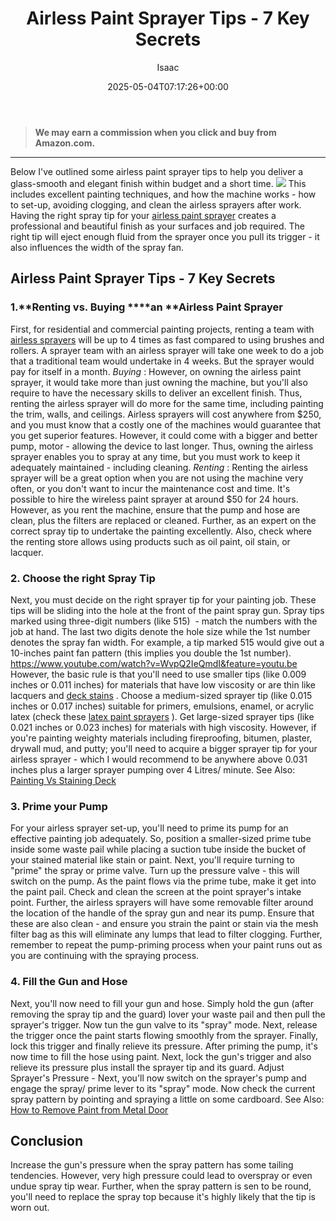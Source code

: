 ﻿---
author: Isaac
layout: post
title: Airless Paint Sprayer Tips - 7 Key Secrets
date: '2025-05-04T07:17:26+00:00'
categories:
- DIY Paintings
tags: []
slug: /airless-paint-sprayer-tips/
lastmod: 2025-05-07T12:21:23+03:00
---
> **We may earn a commission when you click and buy from Amazon.com.**
>

---
Below I've outlined some airless paint sprayer tips to help you deliver a glass-smooth and elegant finish within budget and a short time.
![](/assets/img/img/)
This includes excellent painting techniques, and how the machine works - how to set-up, avoiding clogging, and clean the airless sprayers after work.
Having the right spray tip for your
[airless paint sprayer](https://pestpolicy.com/best-airless-paint-sprayer/)
creates a professional and beautiful finish as your surfaces and job required. The right tip will eject enough fluid from the sprayer once you pull its trigger - it also influences the width of the spray fan.
## Airless Paint Sprayer Tips - 7 Key Secrets
### 1.**Renting vs. Buying ****an ****Airless Paint Sprayer**
First, for residential and commercial painting projects, renting a team with
[airless sprayers](https://www.williamson.edu/education/trade-programs/paint-and-coatings/)
will be up to 4 times as fast compared to using brushes and rollers. A sprayer team with an airless sprayer will take one week to do a job that a traditional team would undertake in 4 weeks. But the sprayer would pay for itself in a month.
*Buying*
: However, on owning the airless paint sprayer, it would take more than just owning the machine, but you'll also require to have the necessary skills to deliver an excellent finish. Thus, renting the airless sprayer will do more for the same time, including painting the trim, walls, and ceilings.
Airless sprayers will cost anywhere from $250, and you must know that a costly one of the machines would guarantee that you get superior features. However, it could come with a bigger and better pump, motor - allowing the device to last longer. Thus, owning the airless sprayer enables you to spray at any time, but you must work to keep it adequately maintained - including cleaning.
*Renting*
: Renting the airless sprayer will be a great option when you are not using the machine very often, or you don't want to incur the maintenance cost and time. It's possible to hire the wireless paint sprayer at around $50 for 24 hours.
However, as you rent the machine, ensure that the pump and hose are clean, plus the filters are replaced or cleaned. Further, as an expert on the correct spray tip to undertake the painting excellently. Also, check where the renting store allows using products such as oil paint, oil stain, or lacquer.
### 2. Choose the right Spray Tip
Next, you must decide on the right sprayer tip for your painting job. These tips will be sliding into the hole at the front of the paint spray gun. Spray tips marked using three-digit numbers (like 515)  - match the numbers with the job at hand.
The last two digits denote the hole size while the 1st number denotes the spray fan width. For example, a tip marked 515 would give out a 10-inches paint fan pattern (this implies you double the 1st number).
https://www.youtube.com/watch?v=WvpQ2IeQmdI&feature=youtu.be
However, the basic rule is that you'll need to use smaller tips (like 0.009 inches or 0.011 inches) for materials that have low viscosity or are thin like lacquers and
[deck stains](https://pestpolicy.com/best-deck-stain-for-weathered-wood/)
.
Choose a medium-sized sprayer tip (like 0.015 inches or 0.017 inches) suitable for primers, emulsions, enamel, or acrylic latex (check these
[latex paint sprayers](https://pestpolicy.com/best-sprayer-for-latex-paint/)
). Get large-sized sprayer tips (like 0.021 inches or 0.023 inches) for materials with high viscosity.
However, if you're painting weighty materials including fireproofing, bitumen, plaster, drywall mud, and putty; you'll need to acquire a bigger sprayer tip for your airless sprayer - which I would recommend to be anywhere above 0.031 inches plus a larger sprayer pumping over 4 Litres/ minute.
See Also:
[Painting Vs Staining Deck](https://pestpolicy.com/painting-vs-staining-deck/)
### 3. Prime your Pump
For your airless sprayer set-up, you'll need to prime its pump for an effective painting job adequately. So, position a smaller-sized prime tube inside some waste pail while placing a suction tube inside the bucket of your stained material like stain or paint.
Next, you'll require turning to "prime" the spray or prime valve. Turn up the pressure valve - this will switch on the pump. As the paint flows via the prime tube, make it get into the paint pail. Check and clean the screen at the point sprayer's intake point.
Further, the airless sprayers will have some removable filter around the location of the handle of the spray gun and near its pump. Ensure that these are also clean - and ensure you strain the paint or stain via the mesh filter bag as this will eliminate any lumps that lead to filter clogging.
Further, remember to repeat the pump-priming process when your paint runs out as you are continuing with the spraying process.
### 4. Fill the Gun and Hose
Next, you'll now need to fill your gun and hose. Simply hold the gun (after removing the spray tip and the guard) lover your waste pail and then pull the sprayer's trigger.
Now tun the gun valve to its "spray" mode. Next, release the trigger once the paint starts flowing smoothly from the sprayer. Finally, lock this trigger and finally relieve its pressure.
After priming the pump, it's now time to fill the hose using paint. Next, lock the gun's trigger and also relieve its pressure plus install the sprayer tip and its guard.
Adjust Sprayer's Pressure - Next, you'll now switch on the sprayer's pump and engage the
spray/ prime lever to its "spray" mode. Now check the current spray pattern by pointing and spraying a little on some cardboard.
See Also:
[How to Remove Paint from Metal Door](https://pestpolicy.com/how-to-remove-paint-from-metal-door/)
## Conclusion
Increase the gun's pressure when the spray pattern has some tailing tendencies. However, very high pressure could lead to overspray or even undue spray tip wear.
Further, when the spray pattern is sen to be round, you'll need to replace the spray top because it's highly likely that the tip is worn out.